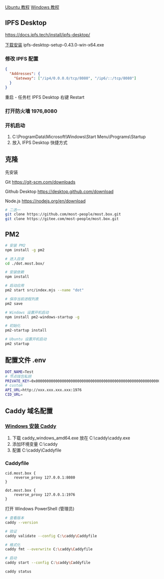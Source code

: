 [Ubuntu 教程](/dot.most.box/readme.md) [Windows 教程](/README.md)

## IPFS Desktop

https://docs.ipfs.tech/install/ipfs-desktop/

[下载安装](https://github.com/ipfs/ipfs-desktop/releases) ipfs-desktop-setup-0.43.0-win-x64.exe

### 修改 IPFS 配置

```json
{
  "Addresses": {
    "Gateway": ["/ip4/0.0.0.0/tcp/8080", "/ip6/::/tcp/8080"]
  }
}
```

重启 - 任务栏 IPFS Desktop 右键 Restart

### 打开防火墙 1976,8080

### 开机启动

1. C:\ProgramData\Microsoft\Windows\Start Menu\Programs\Startup
2. 放入 IFPS Desktop 快捷方式

## 克隆

先安装

Git
https://git-scm.com/downloads

Github Desktop
https://desktop.github.com/download

Node.js
https://nodejs.org/en/download

```bash
# 二选一
git clone https://github.com/most-people/most.box.git
git clone https://gitee.com/most-people/most.box.git
```

## PM2

```bash
# 安装 PM2
npm install -g pm2

# 进入目录
cd ./dot.most.box/

# 安装依赖
npm install

# 启动应用
pm2 start src/index.mjs --name "dot"

# 保存当前进程列表
pm2 save

# Windows 设置开机启动
npm install pm2-windows-startup -g

# 初始化
pm2-startup install

# Ubuntu 设置开机启动
pm2 startup
```

## 配置文件 .env

```bash
DOT_NAME=Test
# 节点钱包私钥
PRIVATE_KEY=0x0000000000000000000000000000000000000000000000000000000000000000
# custom
API_URL=http://xxx.xxx.xxx.xxx:1976
CID_URL=
```

## Caddy 域名配置

### [Windows 安装 Caddy](https://caddyserver.com/download)

1. 下载 caddy_windows_amd64.exe 放在 C:\caddy\caddy.exe
2. 添加环境变量 C:\caddy
3. 配置 C:\caddy\Caddyfile

### Caddyfile

```
cid.most.box {
    reverse_proxy 127.0.0.1:8080
}

dot.most.box {
    reverse_proxy 127.0.0.1:1976
}
```

打开 Windows PowerShell (管理员)

```bash
# 查看版本
caddy --version

# 验证
caddy validate --config C:\caddy\Caddyfile

# 格式化
caddy fmt --overwrite C:\caddy\Caddyfile

# 启动
caddy start --config C:\caddy\Caddyfile

caddy status
```
